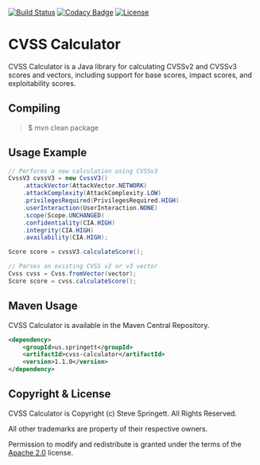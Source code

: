 [![Build Status](https://travis-ci.org/stevespringett/cvss-calculator.svg?branch=master)](https://travis-ci.org/stevespringett/cvss-calculator)
[![Codacy Badge](https://api.codacy.com/project/badge/Grade/cb8fdf4b23df4ac993cadbbeb14c743c)](https://www.codacy.com/app/stevespringett/cvss-calculator?utm_source=github.com&amp;utm_medium=referral&amp;utm_content=stevespringett/cvss-calculator&amp;utm_campaign=Badge_Grade)
[![License](https://img.shields.io/badge/license-Apache%202.0-brightgreen.svg)][Apache 2.0]

CVSS Calculator
=====================================

CVSS Calculator is a Java library for calculating CVSSv2 and CVSSv3 scores and vectors,
including support for base scores, impact scores, and exploitability scores.

Compiling
-------------------

> $ mvn clean package

Usage Example
-------------------
```java
// Performs a new calculation using CVSSv3
CvssV3 cvssV3 = new CvssV3()
    .attackVector(AttackVector.NETWORK)
    .attackComplexity(AttackComplexity.LOW)
    .privilegesRequired(PrivilegesRequired.HIGH)
    .userInteraction(UserInteraction.NONE)
    .scope(Scope.UNCHANGED)
    .confidentiality(CIA.HIGH)
    .integrity(CIA.HIGH)
    .availability(CIA.HIGH);

Score score = cvssV3.calculateScore();
```
```java
// Parses an existing CVSS v2 or v3 vector
Cvss cvss = Cvss.fromVector(vector);
Score score = cvss.calculateScore();
```

Maven Usage
-------------------
CVSS Calculator is available in the Maven Central Repository.

```xml
<dependency>
    <groupId>us.springett</groupId>
    <artifactId>cvss-calculator</artifactId>
    <version>1.1.0</version>
</dependency>
```

Copyright & License
-------------------

CVSS Calculator is Copyright (c) Steve Springett. All Rights Reserved.

All other trademarks are property of their respective owners.

Permission to modify and redistribute is granted under the terms of the [Apache 2.0] license.

  [Apache 2.0]: http://www.apache.org/licenses/LICENSE-2.0.txt
